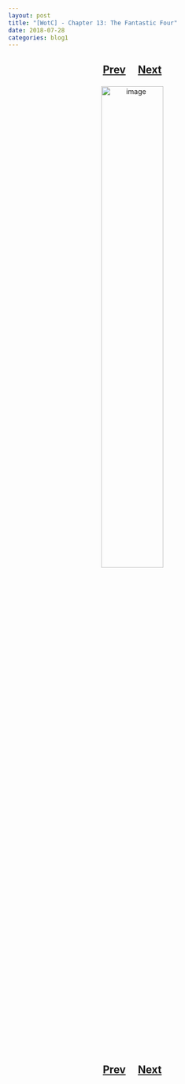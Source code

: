 ```yaml
---
layout: post
title: "[WotC] - Chapter 13: The Fantastic Four"
date: 2018-07-28
categories: blog1
---
```


<h2>
  <p style="text-align:center;">
    <a href="/wingsofthechorus/archive/2018/07/16/chapter12">Prev</a>
    &nbsp;&nbsp;&nbsp;
    <a href="/wingsofthechorus/archive/2018/07/29/chapter14">Next</a>
  </p>
</h2>

<p style="text-align:center;">
  <img src="/wingsofthechorus/images/comics/c13.png" width="50%" alt="image"/>
</p>

<h2>
  <p style="text-align:center;">
    <a href="/wingsofthechorus/archive/2018/07/16/chapter12">Prev</a>
    &nbsp;&nbsp;&nbsp;
    <a href="/wingsofthechorus/archive/2018/07/29/chapter14">Next</a>
  </p>
</h2>
